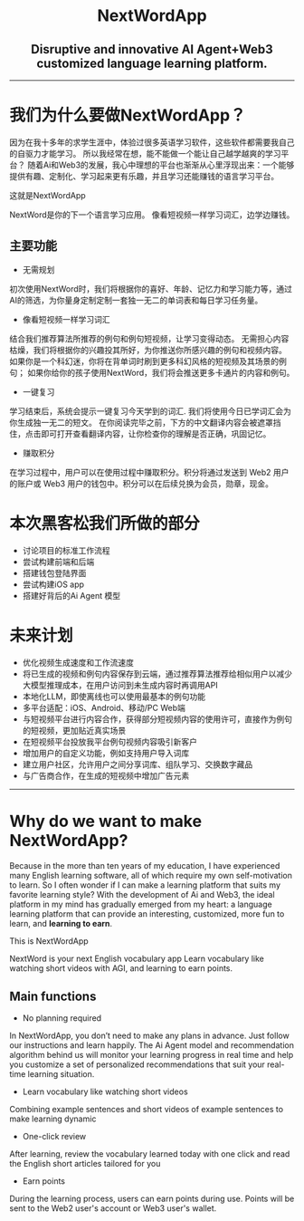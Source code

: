<h1 align="center">
  NextWordApp
</h1>


<h2 align="center">
  Disruptive and innovative AI Agent+Web3 customized language learning platform.
</h2>

---

# 我们为什么要做NextWordApp？

因为在我十多年的求学生涯中，体验过很多英语学习软件，这些软件都需要我自己的自驱力才能学习。
所以我经常在想，能不能做一个能让自己越学越爽的学习平台？
随着Ai和Web3的发展，我心中理想的平台也渐渐从心里浮现出来：一个能够提供有趣、定制化、学习起来更有乐趣，并且学习还能赚钱的语言学习平台。

这就是NextWordApp

NextWord是你的下一个语言学习应用。
像看短视频一样学习词汇，边学边赚钱。 

## 主要功能
- 无需规划

初次使用NextWord时，我们将根据你的喜好、年龄、记忆力和学习能力等，通过AI的筛选，为你量身定制定制一套独一无二的单词表和每日学习任务量。


- 像看短视频一样学习词汇

结合我们推荐算法所推荐的例句和例句短视频，让学习变得动态。
无需担心内容枯燥，我们将根据你的兴趣投其所好，为你推送你所感兴趣的例句和视频内容。
如果你是一个科幻迷，你将在背单词时刷到更多科幻风格的短视频及其场景的例句；
如果你给你的孩子使用NextWord，我们将会推送更多卡通片的内容和例句。


- 一键复习

学习结束后，系统会提示一键复习今天学到的词汇.
我们将使用今日已学词汇会为你生成独一无二的短文。
在你阅读完毕之前，下方的中文翻译内容会被遮罩挡住，点击即可打开查看翻译内容，让你检查你的理解是否正确，巩固记忆。


- 赚取积分

在学习过程中，用户可以在使用过程中赚取积分。积分将通过发送到 Web2 用户的账户或 Web3 用户的钱包中。积分可以在后续兑换为会员，勋章，现金。


# 本次黑客松我们所做的部分
- 讨论项目的标准工作流程
- 尝试构建前端和后端
- 搭建钱包登陆界面
- 尝试构建iOS app 
- 搭建好背后的Ai Agent 模型


# 未来计划

- 优化视频生成速度和工作流速度
- 将已生成的视频和例句内容保存到云端，通过推荐算法推荐给相似用户以减少大模型推理成本，在用户访问到未生成内容时再调用API
- 本地化LLM，即使离线也可以使用最基本的例句功能
- 多平台适配：iOS、Android、移动/PC Web端
- 与短视频平台进行内容合作，获得部分短视频内容的使用许可，直接作为例句的短视频，更加贴近真实场景
- 在短视频平台投放我平台例句视频内容吸引新客户
- 增加用户的自定义功能，例如支持用户导入词库
- 建立用户社区，允许用户之间分享词库、组队学习、交换数字藏品
- 与广告商合作，在生成的短视频中增加广告元素


---

# Why do we want to make NextWordApp?


Because in the more than ten years of my education, I have experienced many English learning software, all of which require my own self-motivation to learn.
So I often wonder if I can make a learning platform that suits my favorite learning style?
With the development of Ai and Web3, the ideal platform in my mind has gradually emerged from my heart: a language learning platform that can provide an interesting, customized, more fun to learn, and **learning to earn**.

This is NextWordApp


NextWord is your next English vocabulary app
Learn vocabulary like watching short videos with AGI, and learning to earn points. 

## Main functions
- No planning required

In NextWordApp, you don’t need to make any plans in advance. Just follow our instructions and learn happily. The Ai Agent model and recommendation algorithm behind us will monitor your learning progress in real time and help you customize a set of personalized recommendations that suit your real-time learning situation.

- Learn vocabulary like watching short videos

Combining example sentences and short videos of example sentences to make learning dynamic

- One-click review

After learning, review the vocabulary learned today with one click and read the English short articles tailored for you

- Earn points

During the learning process, users can earn points during use. Points will be sent to the Web2 user's account or Web3 user's wallet.

















